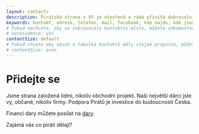 ```yaml
---
layout: contacts
description: Pirátská strana v XY je otevřená a ráda přivítá dobrovolníky a odpoví na dotazy kritiků.
keywords: kontakt, adresa, telefon, mail, facebook, kde najdu, kde jsou
# Pokud nechcete, aby se zobrazovalo kontaktní místo, můžete odkomentovat následující řádek:
# noresidence: yes
contentSize: default
# Pokud chcete aby obsah a tabulka kontaktů měly stejné proporce, můžete použít:
# contentSize: even
---
```


<div class="o-section-header o-section-header--indented">
  <h1 class="t-h2-alt">Přidejte se</h1>
</div>
Jsme strana založená lidmi, nikoliv obchodní projekt. Naši největší dárci jste vy, občané, nikoliv firmy. Podpora Pirátů je investice do budoucnosti Česka.

Financí dary můžete posílat na [dary](https://dary.pirati.cz).

Zajámá vás co piráti dělají? 

